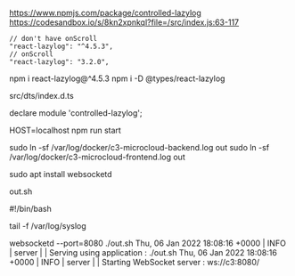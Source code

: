 https://www.npmjs.com/package/controlled-lazylog
https://codesandbox.io/s/8kn2xpnkql?file=/src/index.js:63-117

    // don't have onScroll
    "react-lazylog": "^4.5.3",
    // onScroll
    "react-lazylog": "3.2.0",


npm i react-lazylog@^4.5.3
npm i -D @types/react-lazylog


src/dts/index.d.ts

declare module 'controlled-lazylog';


HOST=localhost npm run start


sudo ln -sf /var/log/docker/c3-microcloud-backend.log out
sudo ln -sf /var/log/docker/c3-microcloud-frontend.log out




sudo apt install websocketd

out.sh

#!/bin/bash

tail -f /var/log/syslog


websocketd --port=8080 ./out.sh 
Thu, 06 Jan 2022 18:08:16 +0000 | INFO   | server     |  | Serving using application   : ./out.sh 
Thu, 06 Jan 2022 18:08:16 +0000 | INFO   | server     |  | Starting WebSocket server   : ws://c3:8080/

